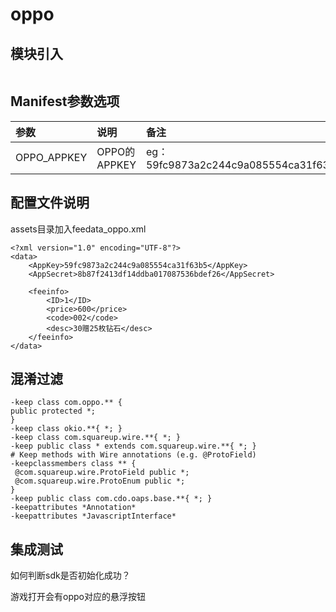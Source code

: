 # oppo

## 模块引入

```text

```

## Manifest参数选项

| 参数 | 说明 | 备注 |
| :--- | :--- | :--- |
| OPPO\_APPKEY | OPPO的APPKEY | eg：59fc9873a2c244c9a085554ca31f63b5 |

## 配置文件说明

assets目录加入feedata\_oppo.xml

```text
<?xml version="1.0" encoding="UTF-8"?>
<data>
    <AppKey>59fc9873a2c244c9a085554ca31f63b5</AppKey>
    <AppSecret>8b87f2413df14ddba017087536bdef26</AppSecret>

    <feeinfo>
        <ID>1</ID>
        <price>600</price>
        <code>002</code>
        <desc>30赠25枚钻石</desc>
    </feeinfo>
</data>
```

## 混淆过滤

```text
-keep class com.oppo.** {
public protected *;
}
-keep class okio.**{ *; }
-keep class com.squareup.wire.**{ *; }
-keep public class * extends com.squareup.wire.**{ *; }
# Keep methods with Wire annotations (e.g. @ProtoField)
-keepclassmembers class ** {
 @com.squareup.wire.ProtoField public *;
 @com.squareup.wire.ProtoEnum public *;
}
-keep public class com.cdo.oaps.base.**{ *; }
-keepattributes *Annotation*
-keepattributes *JavascriptInterface*
```

## 集成测试

如何判断sdk是否初始化成功？

游戏打开会有oppo对应的悬浮按钮


